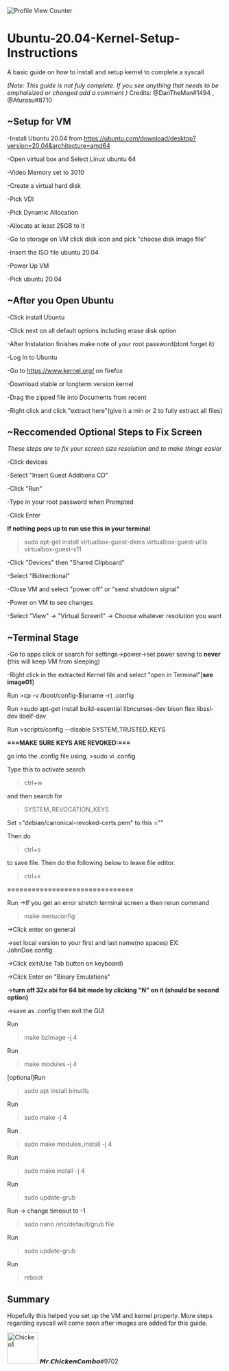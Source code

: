 ![Profile View Counter](https://komarev.com/ghpvc/?username=PseudoSyntax)
# Ubuntu-20.04-Kernel-Setup-Instructions 
A basic guide on how to install and setup kernel to complete a syscall

*(Note: This guide is not fuly complete. If you see anything that needs to be emphaisized or changed add a comment )*
Credits: @DanTheMan#1494 , @Aturasu#8710 

## **~Setup for VM**
-Install Ubuntu 20.04 from https://ubuntu.com/download/desktop?version=20.04&architecture=amd64

-Open virtual box and Select Linux ubuntu 64

-Video Memory set to 3010

-Create a virtual hard disk

-Pick VDI

-Pick Dynamic Allocation

-Allocate at least 25GB to it

-Go to storage on VM click disk icon and pick "choose disk image file"

-Insert the ISO file ubuntu 20.04

-Power Up VM

-Pick ubuntu 20.04


## **~After you Open Ubuntu**
-Click install Ubuntu

-Click next on all default options including erase disk option

-After Instalation finishes make note of your root password(dont forget it)

-Log In to Ubuntu

-Go to https://www.kernel.org/ on firefox

-Download stable or longterm version kernel

-Drag the zipped file into Documents from recent

-Right click and click "extract here"(give it a min or 2 to fully extract all files)


## **~Reccomended Optional Steps to Fix Screen**
*These steps are to fix your screen size resolution and to make things easier*

-Click devices 

-Select "Insert Guest Additions CD"

-Click "Run"

-Type in your root password when Prompted

-Click Enter

**If nothing pops up to run use this in your terminal**
>sudo apt-get install virtualbox-guest-dkms virtualbox-guest-utils virtualbox-guest-x11



-Click "Devices" then "Shared Clipboard"

-Select "Bidirectional"

-Close VM and select "power off" or "send shutdown signal"

-Power on VM to see changes

-Select "View" -> "Virtual Screen1" -> Choose whatever resolution you want


## **~Terminal Stage**
-Go to apps click or search for settings->power->set power saving to __never__ (this will keep VM from sleeping)

-Right click in the extracted Kernel file and select "open in Terminal"[**see image01**]

Run >cp -v /boot/config-$(uname -r) .config

Run >sudo apt-get install build-essential libncurses-dev bison flex libssl-dev libelf-dev

Run >scripts/config --disable SYSTEM_TRUSTED_KEYS

**===MAKE SURE KEYS ARE REVOKED:===** 

go into the .config file using, >sudo vi .config 

Type this to activate search 

>ctrl+w 

and then search for 

>SYSTEM_REVOCATION_KEYS 

Set ="debian/canonical-revoked-certs.pem" to this =""

Then do 

>ctrl+s

to save file. Then do the following below to leave file editor.

>ctrl+x



**===============================**

Run ->If you get an error stretch terminal screen a then rerun command 

>make menuconfig

   ->Click enter on general
   
   ->set local version to your first and last name(no spaces) EX: JohnDoe.config
   
   ->Click exit(Use Tab button on keyboard)
   
   ->Click Enter on "Binary Emulations"
   
   ->__turn off 32x abi for 64 bit mode by clicking "N" on it (should be second option)__
   
   ->save as .config then exit the GUI
   


Run 

>make bzImage -j 4

Run 
>make modules -j 4

[optional]Run
>sudo apt install binutils

Run 
>sudo make -j 4

Run
>sudo make modules_install -j 4

Run
>sudo make install -j 4 

Run
>sudo update-grub

Run -> change timeout to -1
>sudo nano /etc/default/grub file

Run
>sudo update-grub

Run
>reboot


## **Summary**
Hopefully this helped you set up the VM and kernel properly. More steps regarding syscall will come soon after images are added for this guide.

<img width="72" alt="Chicken1" src="https://user-images.githubusercontent.com/43308680/132917546-e46cdfeb-0f53-4868-af4c-9c3a0742a332.PNG"> 𝙈𝙧.𝘾𝙝𝙞𝙘𝙠𝙚𝙣𝘾𝙤𝙢𝙗𝙤#9702
